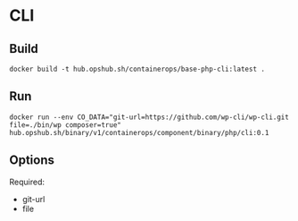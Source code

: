 # CLI

## Build

```shell
docker build -t hub.opshub.sh/containerops/base-php-cli:latest .
```

## Run

```shell
docker run --env CO_DATA="git-url=https://github.com/wp-cli/wp-cli.git file=./bin/wp composer=true" hub.opshub.sh/binary/v1/containerops/component/binary/php/cli:0.1
```

## Options

Required:

- git-url
- file
